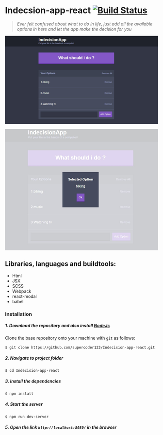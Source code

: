 # Indecsion-app-react [![Build Status](https://travis-ci.org/supercoder123/Indecision-app-react.svg?branch=master)](https://travis-ci.org/supercoder123/Indecision-app-react)

> _Ever felt confused about what to do in life, just add all the available options in here and let the app make the decision for you_

![Main Screen](Screenshot1.jpg)

![Modal Screen](Screenshot2.jpg)

## Libraries, languages and buildtools:

- Html
- JSX
- SCSS
- Webpack
- react-modal
- babel

### Installation

##### 1. Download the repository and also install [NodeJs](https://nodejs.org/en/)

Clone the base repository onto your machine with `git` as follows:

```
$ git clone https://github.com/supercoder123/Indecision-app-react.git
```

##### 2. Navigate to project folder

```
$ cd Indecision-app-react
```

##### 3. Install the dependencies

```
$ npm install
```

##### 4. Start the server

```
$ npm run dev-server
```

##### 5. Open the link `http://localhost:8080/` in the browser
